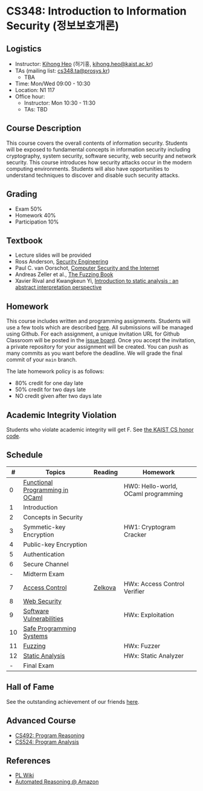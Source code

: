 # CS348: Introduction to Information Security (정보보호개론)

## Logistics
- Instructor: [Kihong Heo](https://kihongheo.kaist.ac.kr) (허기홍, kihong.heo@kaist.ac.kr)
- TAs (mailing list: cs348.ta@prosys.kr)
  - TBA
- Time: Mon/Wed 09:00 - 10:30
- Location: N1 117
- Office hour:
  - Instructor: Mon 10:30 - 11:30
  - TAs: TBD

## Course Description
This course covers the overall contents of information security. Students will be exposed
to fundamental concepts in information security including cryptography, system security,
software security, web security and network security. This course introduces how security
attacks occur in the modern computing environments. Students will also have opportunities
to understand techniques to discover and disable such security attacks.

## Grading
- Exam 50%
- Homework 40%
- Participation 10%

## Textbook
- Lecture slides will be provided
- Ross Anderson, [Security Engineering](https://www.cl.cam.ac.uk/~rja14/book.html)
- Paul C. van Oorschot, [Computer Security and the Internet](https://people.scs.carleton.ca/~paulv/toolsjewels.html)
- Andreas Zeller et al., [The Fuzzing Book](https://www.fuzzingbook.org)
- Xavier Rival and Kwangkeun Yi, [Introduction to static analysis : an abstract interpretation perspective](https://library.kaist.ac.kr/search/ctlgSearch/posesn/view.do?bibctrlno=910257&se=b0&ty=B&_csrf=419dcd43-c1b9-4a69-82da-35f631b8777c)

## Homework
This course includes written and programming assignments.
Students will use a few tools which are described [here](TOOL.md).
All submissions will be managed using Github.
For each assignment, a unique invitation URL for Github Classroom will be posted in the [issue board](../../issues).
Once you accept the invitation, a private repository for your assignment will be created.
You can push as many commits as you want before the deadline. We will grade the final commit of your `main` branch.

The late homework policy is as follows:
- 80% credit for one day late
- 50% credit for two days late
- NO credit given after two days late

## Academic Integrity Violation
Students who violate academic integrity will get F. See [the KAIST CS honor code](https://docs.google.com/forms/d/e/1FAIpQLSdSn63tEvq6R0G6n3Cz7jKX16RWvDy2giBKm8EVJtQHUBJoDA/viewform).

## Schedule
|#|Topics|Reading|Homework|
|-|------|-------|--------|
|0|[Functional Programming in OCaml](slides/lecture0.pdf)||HW0: Hello-world, OCaml programming|
|1|Introduction||
|2|Concepts in Security||
|3|Symmetic-key Encryption||HW1: Cryptogram Cracker|
|4|Public-key Encryption||
|5|Authentication||
|6|Secure Channel||
|-|Midterm Exam||
|7|[Access Control](slides/lecture14.pdf)|[Zelkova](https://www.amazon.science/blog/a-billion-smt-queries-a-day)|HWx: Access Control Verifier|
|8|[Web Security](slides/lecture15.pdf)|||
|9|[Software Vulnerabilities](slides/lecture16.pdf)||HWx: Exploitation|
|10|[Safe Programming Systems](slides/lecture17.pdf)|||
|11|[Fuzzing](slides/lecture18.pdf)||HWx: Fuzzer|
|12|[Static Analysis](slides/lecture19.pdf)||HWx: Static Analyzer|
|-|Final Exam||

## Hall of Fame
See the outstanding achievement of our friends [here](hof.md).

## Advanced Course
- [CS492: Program Reasoning](https://github.com/prosyslab-classroom/cs492-program-reasoning)
- [CS524: Program Analysis](https://github.com/prosyslab-classroom/cs524-program-analysis)

## References
- [PL Wiki](https://github.com/prosyslab/pl-wiki/wiki)
- [Automated Reasoning @ Amazon](https://www.amazon.science/blog/?q=&f0=0000017d-6ba3-ddaa-a97d-efa3e2ed0000&s=0&expandedFilters=Research%2520area%2CTag%2CConference%2CAuthor%2CDate%2C)
